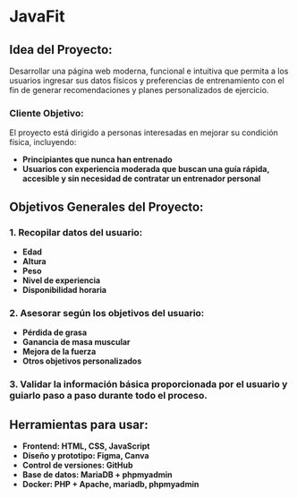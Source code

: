 # JavaFit

## Idea del Proyecto:
Desarrollar una página web moderna, funcional e intuitiva que permita a los usuarios ingresar sus datos físicos y preferencias de entrenamiento con el fin de generar recomendaciones y planes personalizados de ejercicio. 

### Cliente Objetivo:
El proyecto está dirigido a personas interesadas en mejorar su condición física, incluyendo: 
- **Principiantes que nunca han entrenado**
- **Usuarios con experiencia moderada que buscan una guía rápida, accesible y sin necesidad de contratar un entrenador personal**

## Objetivos Generales del Proyecto:
### 1. Recopilar datos del usuario: 
- **Edad**
- **Altura**
- **Peso**
- **Nivel de experiencia**
- **Disponibilidad horaria**

### 2. Asesorar según los objetivos del usuario: 
- **Pérdida de grasa**
- **Ganancia de masa muscular**
- **Mejora de la fuerza**
- **Otros objetivos personalizados**

### 3. Validar la información básica proporcionada por el usuario y guiarlo paso a paso durante todo el proceso. 

## Herramientas para usar:
- **Frontend: HTML, CSS, JavaScript**
- **Diseño y prototipo: Figma, Canva**
- **Control de versiones: GitHub**
- **Base de datos: MariaDB + phpmyadmin**
- **Docker: PHP + Apache, mariadb, phpmyadmin**
